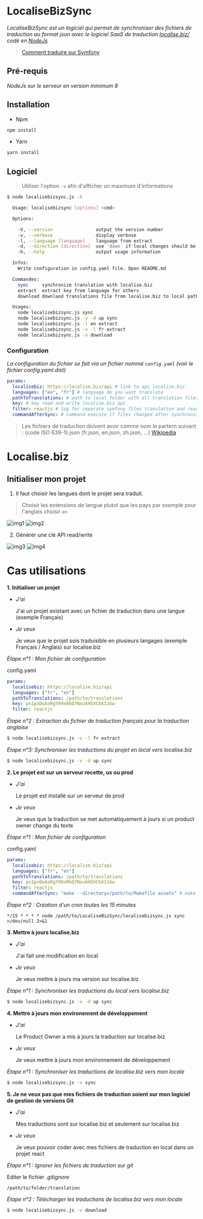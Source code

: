 # LocaliseBizSync

_LocaliseBizSync est un logiciel qui permet de synchroniser des fichiers de traduction au format json avec le logiciel SaaS de traduction [localise.biz/](https://localise.biz/) codé en [NodeJs](https://nodejs.org/en/)_

> [Comment traduire sur Symfony](./SYMFONY.md)

## Pré-requis

_NodeJs sur le serveur en version minimum 8_

## Installation

- Npm

```bash
npm install
```

- Yarn

```bash
yarn install
```

## Logiciel

> Utiliser l'option `-v` afin d'afficher un maximum d'informations

```bash
$ node localisebizsync.js -h

  Usage: localisebizsync [options] <cmd>

  Options:

    -V, --version                output the version number
    -v, --verbose                display verbose
    -l, --language [language]    language from extract
    -d, --direction [direction]  use 'down' if local changes should be overwritten [default: 'down'] ( use for sync cmd )
    -h, --help                   output usage information

  Infos:
	Write configuration in config.yaml file. Open README.md

  Commandes:
	sync 	 synchronize translation with localise.biz
	extract  extract key from language for others
	download downlaod translations file from localise.biz to local pathToTranslations

  Usages:
	node localisebizsync.js sync
	node localisebizsync.js -v -d up sync
	node localisebizsync.js -l en extract
	node localisebizsync.js -v -l fr extract
	node localisebizsync.js -v download
```

### Configuration

_La configuration du fichier se fait via un fichier nommé `config.yaml` (voir le fichier config.yaml.dist)_

```yaml
params:
  localisebiz: https://localise.biz/api # link to api localise.biz
  languages: ["en", "fr"] # language do you want translate
  pathToTranslations: # path to local folder with all translation files (fr.json, en.json, es.json, ...)
  key: # key read and write localise.biz api
  filter: reactjs # tag for separate symfony files translation and reactjs files translation
  commandAfterSync: # command execute if files changed after synchronization (ex : "make --directory=/home/my-project yarn-install")
```

> Les fichiers de traduction doivent avoir comme nom le partern suivant : {code ISO 639-1}.json (fr.json, en.json, zh.json, ...) [Wikipedia](https://fr.wikipedia.org/wiki/Liste_des_codes_ISO_639-1)

# Localise.biz

## Initialiser mon projet

1. Il faut choisir les langues dont le projet sera traduit.

> Choisir les extensions de langue plutot que les pays par exemple pour l'anglais choisir `en`

![img1](./documentation/images/img1.png)
![img2](./documentation/images/img2.png)

2. Générer une clé API read/write

![img3](./documentation/images/img3.png)
![img4](./documentation/images/img4.png)

# Cas utilisations

**1. Initialiser un projet**

- _J'ai_

  J'ai un projet existant avec un fichier de traduction dans une langue (exemple Français)

- _Je veux_

  Je veux que le projet sois traduisible en plusieurs langages (exemple Français / Anglais) sur localise.biz

_Étape n°1 : Mon fichier de configuration_

config.yaml

```yaml
params:
  localisebiz: https://localise.biz/api
  languages: ["fr", "en"]
  pathToTranslations: /path/to/translations
  key: pn1pnDoAsRgY99sRkQ7NxukHSXCbXIzGw
  filter: reactjs
```

_Étape n°2 : Extraction du fichier de traduction français pour la traduction anglaise_

```bash
$ node localisebizsync.js -v -l fr extract
```

_Étape n°3: Synchroniser les traductions du projet en local vers localise.biz_

```bash
$ node localisebizsync.js -v -d up sync
```

**2. Le projet est sur un serveur recette, ux ou prod**

- _J'ai_

  Le projet est installé sur un serveur de prod

- _Je veux_

  Je veux que la traduction se met automatiquement à jours si un product owner change du texte

_Étape n°1 : Mon fichier de configuration_

config.yaml

```yaml
params:
  localisebiz: https://localise.biz/api
  languages: ["fr", "en"]
  pathToTranslations: /path/to/translations
  key: pn1pnDoAsRgY99sRkQ7NxukHSXCbXIzGw
  filter: reactjs
  commandAfterSync: "make --directory=/path/to/Makefile assets" # make assets execute `yarn build`
```

_Étape n°2 : Création d'un cron toutes les 15 minutes_

`*/15 * * * * node /path/to/LocaliseBizSync/localisebizsync.js sync >/dev/null 2>&1`

**3. Mettre à jours localise.biz**

- _J'ai_

  J'ai fait une modification en local

- _Je veux_

  Je veux mettre à jours ma version sur localise.biz

_Étape n°1 : Synchroniser les traductions du local vers localise.biz_

```bash
$ node localisebizsync.js -v -d up sync
```

**4. Mettre à jours mon environement de développement**

- _J'ai_

  Le Product Owner a mis à jours la traduction sur localise.biz

- _Je veux_

  Je veux mettre à jours mon environnement de développement

_Étape n°1 : Synchroniser les traductions de localise.biz vers mon locale_

```bash
$ node localisebizsync.js -v sync
```

**5. Je ne veux pas que mes fichiers de traduction soient sur mon logiciel de gestion de versions Git**

- _J'ai_

  Mes traductions sont sur localise.biz et seulement sur localise.biz

- _Je veux_

  Je veux pouvoir coder avec mes fichiers de traduction en local dans un projet react

_Étape n°1 : Ignorer les fichiers de traduction sur git_

Editer le fichier _.gitignore_

```
/path/to/folder/translation
```

_Étape n°2 : Télécharger les traductions de localise.biz vers mon locale_

```bash
$ node localisebizsync.js -v download
```
